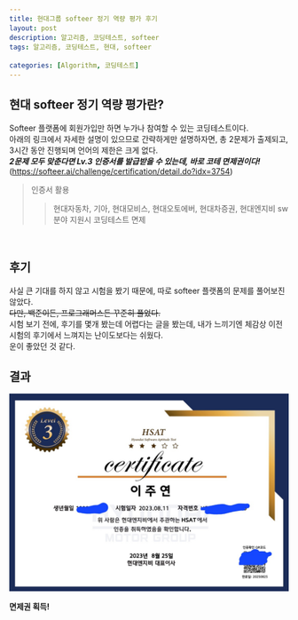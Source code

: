 ```yaml
---
title: 현대그룹 softeer 정기 역량 평가 후기
layout: post
description: 알고리즘, 코딩테스트, softeer
tags: 알고리즘, 코딩테스트, 현대, softeer

categories: [Algorithm, 코딩테스트]
---
```


## 현대 softeer 정기 역량 평가란?
Softeer 플랫폼에 회원가입만 하면 누가나 참여할 수 있는 코딩테스트이다. <br/>
아래의 링크에서 자세한 설명이 있으므로 간략하게만 설명하자면, 총 2문제가 출제되고, 3시간 동안 진행되며 언어의 제한은 크게 없다.<br/>
___2문제 모두 맞춘다면 Lv.3 인증서를 발급받을 수 있는데, 바로 코테 면제권이다!___ <br/>
(https://softeer.ai/challenge/certification/detail.do?idx=3754)
<br/>

> 인증서 활용
>> 현대자동차, 기아, 현대모비스, 현대오토에버, 현대차증권, 현대엔지비 sw 분야 지원시 코딩테스트 면제


<br/>

## 후기
사실 큰 기대를 하지 않고 시험을 봤기 때문에, 따로 softeer 플랫폼의 문제를 풀어보진 않았다. <br/>
~~다만, 백준이든, 프로그래머스든 꾸준히 풀었다.~~ <br/>
시험 보기 전에, 후기를 몇개 봤는데 어렵다는 글을 봤는데, 내가 느끼기엔 체감상 이전 시험의 후기에서 느껴지는 난이도보다는 쉬웠다. <br/>
운이 좋았던 것 같다.

## 결과

![img](/assets/img/인증서_이주연.jpg)<br/>

__면제권 획득!__
